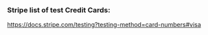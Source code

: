 ### Stripe list of test Credit Cards:
https://docs.stripe.com/testing?testing-method=card-numbers#visa